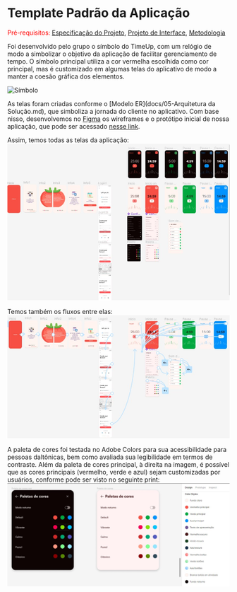 # Template Padrão da Aplicação

<span style="color:red">Pré-requisitos: <a href="2-Especificação do Projeto.md"> Especificação do Projeto</a></span>, <a href="3-Projeto de Interface.md"> Projeto de Interface</a>, <a href="4-Metodologia.md"> Metodologia</a>

Foi desenvolvido pelo grupo o símbolo do TimeUp, com um relógio de modo a simbolizar o objetivo da aplicação de facilitar gerenciamento de tempo. O símbolo principal utiliza a cor vermelha escolhida como cor principal, mas é customizado em algumas telas do aplicativo de modo a manter a coesão gráfica dos elementos.

![Símbolo](https://github.com/ICEI-PUC-Minas-PMV-ADS/TimeUpPomodoro/blob/ee1442d903d0e495de4d03a4366b540ea9917ca4/docs/img/S%C3%ADmbolo%20principal.jpg)

As telas foram criadas conforme o [Modelo ER](docs/05-Arquitetura da Solução.md), que simboliza a jornada do cliente no aplicativo. Com base nisso, desenvolvemos no [Figma](https://www.figma.com/file/j3IXXF3Ovc3VrjcOi2mTeV/TimeUP?node-id=32%3A462) os wireframes e o protótipo inicial de nossa aplicação, que pode ser acessado [nesse link](https://www.figma.com/proto/j3IXXF3Ovc3VrjcOi2mTeV/TimeUP?node-id=32%3A576&scaling=scale-down&page-id=32%3A462&starting-point-node-id=32%3A576).

Assim, temos todas as telas da aplicação:
![Telas](https://github.com/ICEI-PUC-Minas-PMV-ADS/TimeUpPomodoro/blob/ee1442d903d0e495de4d03a4366b540ea9917ca4/docs/img/Figma%20completo.jpg)

Temos também os fluxos entre elas:
![Fluxos de telas](https://github.com/ICEI-PUC-Minas-PMV-ADS/TimeUpPomodoro/blob/ee1442d903d0e495de4d03a4366b540ea9917ca4/docs/img/figma.jpg)

A paleta de cores foi testada no Adobe Colors para sua acessibilidade para pessoas daltônicas, bem como avaliada sua legibilidade em termos de contraste. Além da paleta de cores principal, à direita na imagem, é possível que as cores principais (vermelho, verde e azul) sejam customizadas por usuários, conforme pode ser visto no seguinte print:
![Paletas](https://github.com/ICEI-PUC-Minas-PMV-ADS/TimeUpPomodoro/blob/ee1442d903d0e495de4d03a4366b540ea9917ca4/docs/img/paletas.jpg)

